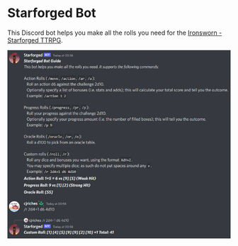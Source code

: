 # Starforged Bot
This Discord bot helps you make all the rolls you need for the [Ironsworn - Starforged TTRPG](https://www.ironswornrpg.com/product-ironsworn-starforged).

![image of bot in action](/example.png)
